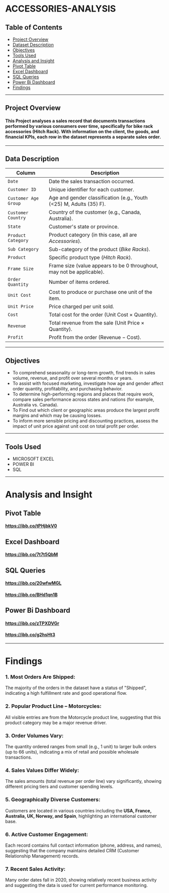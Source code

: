 # ACCESSORIES-ANALYSIS
## Table of Contents
+ [Project Overview](#Project-Overview)
+ [Dataset Description](#Dataset-Description)
+ [Objectives](#Objectives)
+ [Tools Used](#Tools-Used)
+ [Analysis and Insight](#Analysis-and-Insight)
+ [Pivot Table](#Pivot-Table)
+ [Excel Dashboard](#excel-dashboard)
+ [SQL Queries](#sql-queries)
+ [Power Bi Dashboard](#Power-Bi-Dashboard)
+ [Findings](#Findings)
---
## Project Overview
#### This Project analyses a sales record that documents transactions performed by various consumers over time, specifically for bike rack accessories (Hitch Rack).  With information on the client, the goods, and financial KPIs, each row in the dataset represents a separate sales order.
---

## Data Description
| **Column**           | **Description**                                                       |
| -------------------- | --------------------------------------------------------------------- |
| `Date`               | Date the sales transaction occurred.                                  |
| `Customer ID`        | Unique identifier for each customer.                                  |
| `Customer Age Group` | Age and gender classification (e.g., Youth (<25) M, Adults (35) F).   |
| `Customer Country`   | Country of the customer (e.g., Canada, Australia).                    |
| `State`              | Customer's state or province.                                         |
| `Product Category`   | Product category (in this case, all are *Accessories*).               |
| `Sub Category`       | Sub-category of the product (*Bike Racks*).                           |
| `Product`            | Specific product type (*Hitch Rack*).                                 |
| `Frame Size`         | Frame size (value appears to be 0 throughout, may not be applicable). |
| `Order Quantity`     | Number of items ordered.                                              |
| `Unit Cost`          | Cost to produce or purchase one unit of the item.                     |
| `Unit Price`         | Price charged per unit sold.                                          |
| `Cost`               | Total cost for the order (Unit Cost × Quantity).                      |
| `Revenue`            | Total revenue from the sale (Unit Price × Quantity).                  |
| `Profit`             | Profit from the order (Revenue − Cost).                               |

---
## Objectives
+ To comprehend seasonality or long-term growth, find trends in sales volume, revenue, and profit over several months or years.
+ To assist with focused marketing, investigate how age and gender affect order quantity, profitability, and purchasing behavior.
+ To determine high-performing regions and places that require work, compare sales performance across states and nations (for example, Australia vs. Canada).
+ To Find out which client or geographic areas produce the largest profit margins and which may be causing losses.
+ To inform more sensible pricing and discounting practices, assess the impact of unit price against unit cost on total profit per order.
---
## Tools Used
+ MICROSOFT EXCEL
+ POWER BI
+ SQL
---
# Analysis and Insight 
## Pivot Table
#### https://ibb.co/tPHjbkV0

##  Excel Dashboard
#### https://ibb.co/7t7t5QbM

##  SQL Queries
#### https://ibb.co/20wfwMGL
#### https://ibb.co/BHd1qn1B

##  Power Bi Dashboard
#### https://ibb.co/zTPXDVGr
#### https://ibb.co/g2hsHt3
---
# Findings
### 1. Most Orders Are Shipped:
   The majority of the orders in the dataset have a status of "Shipped", indicating a high fulfillment rate and good operational flow.
### 2. Popular Product Line – Motorcycles:
   All visible entries are from the Motorcycle product line, suggesting that this product category may be a major revenue driver.
### 3. Order Volumes Vary:
   The quantity ordered ranges from small (e.g., 1 unit) to larger bulk orders (up to 66 units), indicating a mix of retail and possible wholesale transactions.
### 4. Sales Values Differ Widely:
   The sales amounts (total revenue per order line) vary significantly, showing different pricing tiers and customer spending levels.
### 5. Geographically Diverse Customers:
   Customers are located in various countries including the **USA, France, Australia, UK, Norway, and Spain**, highlighting an international customer base.
### 6. Active Customer Engagement:
   Each record contains full contact information (phone, address, and names), suggesting that the company maintains detailed CRM (Customer Relationship Management) records.
### 7. Recent Sales Activity:
   Many order dates fall in 2020, showing relatively recent business activity and suggesting the data is used for current performance monitoring.




